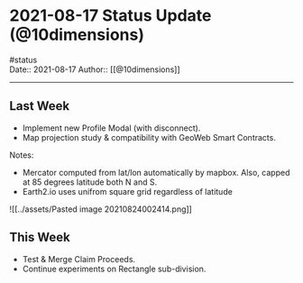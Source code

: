 # 2021-08-17 Status Update (@10dimensions)
#status  
Date:: 2021-08-17
Author:: [[@10dimensions]]

---

## Last Week
- Implement new Profile Modal (with disconnect).
- Map projection study & compatibility with GeoWeb Smart Contracts.

Notes: 
- Mercator computed from lat/lon automatically by mapbox.
Also, capped at 85 degrees latitude both N and S.
- Earth2.io uses unifrom square grid regardless of latitude

![[../assets/Pasted image 20210824002414.png]]

## This Week
- Test & Merge Claim Proceeds.
- Continue experiments on Rectangle sub-division.
